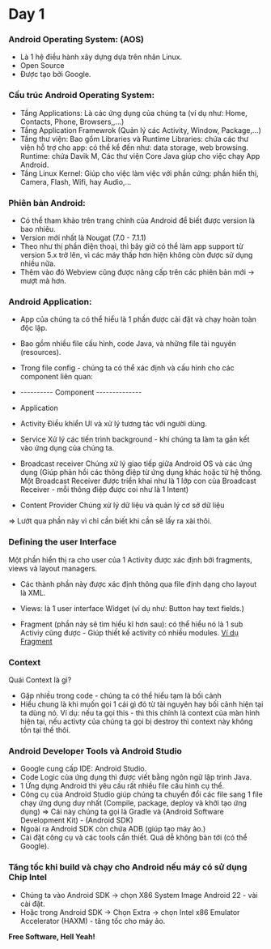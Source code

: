 # Day 1
### Android Operating System: (AOS)
* Là 1 hệ điều hành xây dựng dựa trên nhân Linux.
* Open Source
* Được tạo bởi Google.

### Cấu trúc Android Operating System:
* Tầng Applications: Là các ứng dụng của chúng ta (ví dụ như: Home, Contacts, Phone, Browsers,,...)
* Tầng Application Framewrok (Quản lý các Activity, Window, Package,...)
* Tầng thư viện:
Bao gồm Libraries và Runtime
Libraries: chứa các thư viện hỗ trợ cho app: có thể kể đến như: data storage, web browsing.
Runtime: chứa Davik M, Các thư viện Core Java giúp cho việc chạy App Android.
* Tầng Linux Kernel: Giúp cho việc làm việc với phần cứng: phần hiển thị, Camera, Flash, Wifi, hay Audio,...

### Phiên bản Android:
* Có thể tham khảo trên trang chính của Android để biết được version là bao nhiêu.
* Version mới nhất là Nougat (7.0 - 7.1.1)
* Theo như thị phần điện thoại, thì bây giờ có thể làm app support từ version 5.x trở lên, vì các máy thấp hơn hiện không còn được sử dụng nhiều nữa.
* Thêm vào đó Webview cũng được nâng cấp trên các phiên bản mới -> mượt mà hơn.

### Android Application:
* App của chúng ta có thể hiểu là 1 phần được cài đặt và chạy hoàn toàn độc lập.
* Bao gồm nhiều file cấu hình, code Java, và những file tài nguyên (resources).
* Trong file config - chúng ta có thể xác định và cấu hình cho các component liên quan:
* ---------- Component --------------
* Application

* Activity
Điều khiển UI và xử lý tương tác với người dùng.
* Service
Xử lý các tiến trình background - khi chúng ta làm ta gắn kết vào ứng dụng của chúng ta.
* Broadcast receiver
Chúng xử lý giao tiếp giữa Android OS và các ứng dụng
(Giúp phản hồi các thông điệp từ ứng dụng khác hoặc từ hệ thống. Một Broadcast Receiver được triển khai như là 1 lớp con của Broadcast Receiver - mỗi thông điệp được coi như là 1 Intent)
* Content Provider
Chúng xử lý dữ liệu và quản lý cơ sở dữ liệu

=> Lướt qua phần này vì chỉ cần biết khi cần sẽ lấy ra xài thôi.

### Defining the user Interface
Một phần hiển thị ra cho user của 1 Activity được xác định bởi fragments, views và layout managers.
* Các thành phần này được xác định thông qua file định dạng cho layout là XML.
* Views: là 1 user interface Widget (ví dụ như: Button hay text fields.)

* Fragment (phần này sẽ tìm hiểu kĩ hơn sau): có thể hiểu nó là 1 sub Activiy cũng được - Giúp thiết kế activity có nhiều modules.
[Ví dụ Fragment]

### Context
Quái Context là gì?
* Gặp nhiều trong code - chúng ta có thể hiểu tạm là bối cảnh
* Hiểu chung là khi muốn gọi 1 cái gì đó từ tài nguyên hay bối cảnh hiện tại ta dùng nó.
Ví dụ: nếu ta gọi this - thì this chính là context của màn hình hiện tại, nếu activty của chúng ta gọi bị destroy thì context này không tồn tại thế thôi.

### Android Developer Tools và Android Studio
* Google cung cấp IDE: Android Studio.
* Code Logic của ứng dụng thì được viết bằng ngôn ngữ lập trình Java.
* 1 Ứng dựng Android thì yêu cầu rất nhiều file cấu hình cụ thể.
* Công cụ của Android Studio giúp chúng ta chuyển đổi các file sang 1 file chạy ứng dụng duy nhất (Compile, package, deploy và khởi tạo ứng dụng) => Cái này chúng ta gọi là Gradle và (Android Software Development Kit) - (Android SDK)
* Ngoài ra Android SDK còn chứa ADB (giúp tạo máy ảo.)
* Cài đặt công cụ và các tools cần thiết. Quá dễ không bàn tới (có thể Google).

### Tăng tốc khi build và chạy cho Android nếu máy có sử dụng Chip Intel
* Chúng ta vào Android SDK -> chọn X86 System Image Android 22 - vài cài đặt.
* Hoặc trong Android SDK -> Chọn Extra -> chọn Intel x86 Emulator Accelerator (HAXM) - tăng tốc cho máy ảo.

**Free Software, Hell Yeah!**

[//]: # (These are reference links used in the body of this note and get stripped out when the markdown processor does its job. There is no need to format nicely because it shouldn't be seen. Thanks SO - http://stackoverflow.com/questions/4823468/store-comments-in-markdown-syntax)

[Vogella Android Operating System]: <http://www.vogella.com/tutorials/Android/article.html#android-versions>
[Ví dụ Fragment]: <https://laptrinhtuduy.wordpress.com/2014/04/29/fragment-trong-android/>
